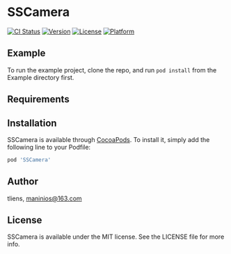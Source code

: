 # SSCamera

[![CI Status](https://img.shields.io/travis/tliens/SSCamera.svg?style=flat)](https://travis-ci.org/tliens/SSCamera)
[![Version](https://img.shields.io/cocoapods/v/SSCamera.svg?style=flat)](https://cocoapods.org/pods/SSCamera)
[![License](https://img.shields.io/cocoapods/l/SSCamera.svg?style=flat)](https://cocoapods.org/pods/SSCamera)
[![Platform](https://img.shields.io/cocoapods/p/SSCamera.svg?style=flat)](https://cocoapods.org/pods/SSCamera)

## Example

To run the example project, clone the repo, and run `pod install` from the Example directory first.

## Requirements

## Installation

SSCamera is available through [CocoaPods](https://cocoapods.org). To install
it, simply add the following line to your Podfile:

```ruby
pod 'SSCamera'
```

## Author

tliens, maninios@163.com

## License

SSCamera is available under the MIT license. See the LICENSE file for more info.
